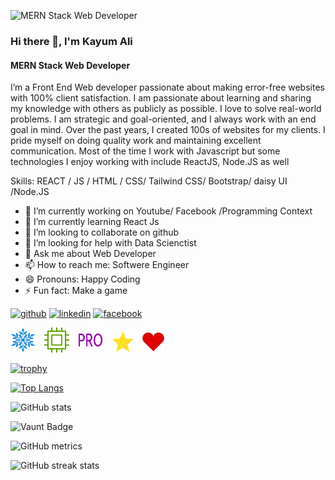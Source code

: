 
![MERN Stack Web Developer](https://scontent.fdac157-1.fna.fbcdn.net/v/t39.30808-1/364049164_257633033710489_4974961727579430880_n.jpg?stp=dst-jpg_p200x200&_nc_cat=101&ccb=1-7&_nc_sid=5f2048&_nc_ohc=9O5yumJDASAAX-Ot7zV&_nc_ht=scontent.fdac157-1.fna&oh=00_AfAu7gBLgG2d9ra-pKneUZ2udJorPrEnmq2bhN3HsH-ujQ&oe=65FC9144)

### Hi there 👋, I'm Kayum Ali
#### MERN Stack Web Developer


I’m a Front End Web developer passionate about making error-free websites with 100% client satisfaction. I am passionate about learning and sharing my knowledge with others as publicly as possible. I love to solve real-world problems. I am strategic and goal-oriented, and I always work with an end goal in mind. Over the past years, I created 100s of websites for my clients. I pride myself on doing quality work and maintaining excellent communication. Most of the time I work with Javascript but some technologies I enjoy working with include ReactJS, Node.JS as well 

Skills: REACT / JS / HTML / CSS/ Tailwind CSS/ Bootstrap/ daisy UI /Node.JS 

- 🔭 I’m currently working on Youtube/ Facebook /Programming Context 
- 🌱 I’m currently learning React Js 
- 👯 I’m looking to collaborate on github 
- 🤔 I’m looking for help with Data Scienctist 
- 💬 Ask me about Web Developer 
- 📫 How to reach me: Softwere Engineer 
- 😄 Pronouns: Happy Coding 
- ⚡ Fun fact: Make a game 


[<img src='https://cdn.jsdelivr.net/npm/simple-icons@3.0.1/icons/github.svg' alt='github' height='40'>](https://github.com/Kayum-Ali)  [<img src='https://cdn.jsdelivr.net/npm/simple-icons@3.0.1/icons/linkedin.svg' alt='linkedin' height='40'>](https://www.linkedin.com/in/https://www.linkedin.com/feed//)  [<img src='https://cdn.jsdelivr.net/npm/simple-icons@3.0.1/icons/facebook.svg' alt='facebook' height='40'>](https://www.facebook.com/https://www.facebook.com/profile.php?id=100083913833550)  

<a href='https://archiveprogram.github.com/'><img src='https://raw.githubusercontent.com/acervenky/animated-github-badges/master/assets/acbadge.gif' width='40' height='40'></a> <a href='https://docs.github.com/en/developers'><img src='https://raw.githubusercontent.com/acervenky/animated-github-badges/master/assets/devbadge.gif' width='40' height='40'></a> <a href='https://github.com/pricing'><img src='https://raw.githubusercontent.com/acervenky/animated-github-badges/master/assets/pro.gif' width='40' height='40'></a> <a href='https://stars.github.com/'><img src='https://raw.githubusercontent.com/acervenky/animated-github-badges/master/assets/starbadge.gif' width='35' height='35'></a> <a href='https://docs.github.com/en/github/supporting-the-open-source-community-with-github-sponsors'><img src='https://raw.githubusercontent.com/acervenky/animated-github-badges/master/assets/sponsorbadge.gif' width='35' height='35'></a> 

[![trophy](https://github-profile-trophy.vercel.app/?username=Kayum-Ali)](https://github.com/ryo-ma/github-profile-trophy)

[![Top Langs](https://github-readme-stats.vercel.app/api/top-langs/?username=Kayum-Ali)](https://github.com/anuraghazra/github-readme-stats)

![GitHub stats](https://github-readme-stats.vercel.app/api?username=Kayum-Ali&show_icons=true&count_private=true)  

![Vaunt Badge](https://api.vaunt.dev/v1/github/entities/Kayum-Ali/contributions?format=svg&private=true)  

![GitHub metrics](https://metrics.lecoq.io/Kayum-Ali)  

![GitHub streak stats](https://streak-stats.demolab.com/?user=Kayum-Ali)  



